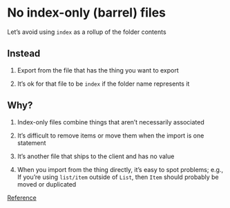 # No index-only (barrel) files

Let’s avoid using `index` as a rollup of the folder contents

## Instead

1. Export from the file that has the thing you want to export

1. It’s ok for that file to be `index` if the folder name represents it

## Why?

1. Index-only files combine things that aren’t necessarily associated

1. It’s difficult to remove items or move them when the import is one statement

1. It’s another file that ships to the client and has no value

1. When you import from the thing directly, it’s easy to spot problems; e.g., If you’re using `list/item` outside of `List`, then `Item` should probably be moved or duplicated

[Reference](https://github.com/kirkstrobeck/stash/blob/main/style-guide/no-index-only.md)
